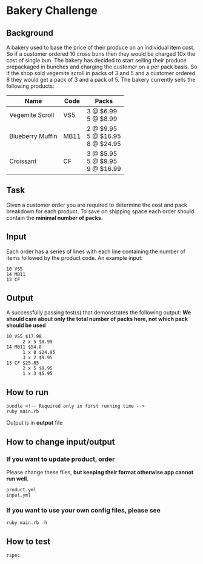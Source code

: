 # Bakery Challenge

## Background
A bakery used to base the price of their produce on an individual item cost. So if a customer ordered 10
cross buns then they would be charged 10x the cost of single bun. The bakery has decided to start
selling their produce prepackaged in bunches and charging the customer on a per pack basis. So if the
shop sold vegemite scroll in packs of 3 and 5 and a customer ordered 8 they would get a pack of 3 and
a pack of 5. The bakery currently sells the following products:

| Name  |  Code |  Packs |
|---|---|---|
|  Vegemite Scroll | VS5  | 3 @ $6.99 <br> 5 @ $8.99 |
| Blueberry Muffin  | MB11  |  2 @ $9.95 <br> 5 @ $16.95 <br> 8 @ $24.95 |
| Croissant  | CF  |  3 @ $5.95 <br> 5 @ $9.95 <br> 9 @ $16.99 |

## Task
Given a customer order you are required to determine the cost and pack breakdown for each product.
To save on shipping space each order should contain the **minimal number of packs**.

## Input
Each order has a series of lines with each line containing the number of items followed by the product
code. An example input:
```
10 VS5
14 MB11
13 CF
```

## Output
A successfully passing test(s) that demonstrates the following output:
**We should care about only the total number of packs here, not which pack should be used**

```
10 VS5 $17.98
      2 x 5 $8.99
14 MB11 $54.8
      1 x 8 $24.95
      3 x 2 $9.95
13 CF $25.85
      2 x 5 $9.95
      1 x 3 $5.95
```

## How to run
```
bundle <!-- Required only in first running time -->
ruby main.rb
```
Output is in **output** file

## How to change input/output
### If you want to update product, order
Please change these files, **but keeping their format otherwise app cannot run well.**
```
product.yml
input.yml
```
### If you want to use your own config files, please see
```
ruby main.rb -h
```

## How to test
```
rspec
```
